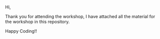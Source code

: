Hi,

Thank you for attending the workshop, I have attached all the material for the workshop in this repository.

Happy Coding!!
